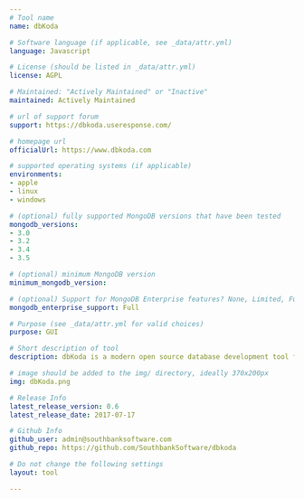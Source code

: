 ```yaml
---
# Tool name
name: dbKoda

# Software language (if applicable, see _data/attr.yml)
language: Javascript

# License (should be listed in _data/attr.yml)
license: AGPL

# Maintained: "Actively Maintained" or "Inactive"
maintained: Actively Maintained

# url of support forum
support: https://dbkoda.useresponse.com/

# homepage url
officialUrl: https://www.dbkoda.com

# supported operating systems (if applicable)
environments:
- apple
- linux
- windows

# (optional) fully supported MongoDB versions that have been tested
mongodb_versions:
- 3.0
- 3.2
- 3.4
- 3.5

# (optional) minimum MongoDB version
minimum_mongodb_version:

# (optional) Support for MongoDB Enterprise features? None, Limited, Full
mongodb_enterprise_support: Full

# Purpose (see _data/attr.yml for valid choices)
purpose: GUI

# Short description of tool
description: dbKoda is a modern open source database development tool featuring syntax highlighting, code completion, formatting and GUI access to MongoDB administration commands

# image should be added to the img/ directory, ideally 370x200px
img: dbKoda.png

# Release Info
latest_release_version: 0.6
latest_release_date: 2017-07-17

# Github Info
github_user: admin@southbanksoftware.com
github_repo: https://github.com/SouthbankSoftware/dbkoda

# Do not change the following settings
layout: tool

---
```

